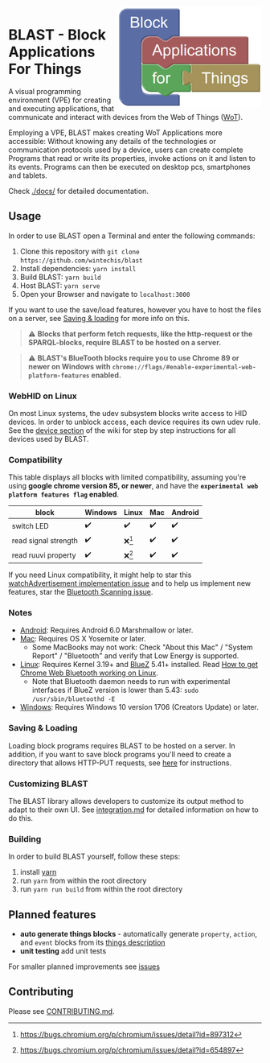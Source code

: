 <img src="examples/web/media/logo.png" alt="BLAST logo" title="BLAST" align="right" height="200" />

# BLAST - Block Applications For Things 
A visual programming environment (VPE) for creating and executing applications, that communicate and interact with devices from the Web of Things ([WoT](https://www.w3.org/TR/wot-architecture/)).

Employing a VPE, BLAST makes creating WoT Applications more accessible: Without knowing any details of the technologies or communication protocols used by a device, users can create complete Programs that read or write its properties, invoke actions on it and listen to its events. Programs can then be executed on desktop pcs, smartphones and tablets.

Check [./docs/](docs/) for detailed documentation.

## Usage
In order to use BLAST open a Terminal and enter the following commands:
1. Clone this repository with `git clone https://github.com/wintechis/blast`
2. Install dependencies: `yarn install`
3. Build BLAST: `yarn build`
4. Host BLAST: `yarn serve`
5. Open your Browser and navigate to `localhost:3000`

If you want to use the save/load features, however you have to host the files on a server, see [Saving & loading](#saving--loading) for more info on this.

> :warning: **Blocks that perform fetch requests, like the http-request or the SPARQL-blocks, require BLAST to be hosted on a server.**  

> :warning: **BLAST's BlueTooth blocks require you to use Chrome 89 or newer on Windows with `chrome://flags/#enable-experimental-web-platform-features` enabled.**

### WebHID on Linux
On most Linux systems, the udev subsystem blocks write access to HID devices. In order to unblock access, each device requires its own udev rule. See the [device section](https://github.com/wintechis/blast/wiki/Devices) of the wiki for step by step instructions for all devices used by BLAST.

### Compatibility
This table displays all blocks with limited compatibility, assuming you're using **google chrome version 85, or newer**, and have the **`experimental web platform features flag` enabled**.



| block | Windows | Linux | Mac | Android |
|---|---|---|---|---|
| switch LED | :heavy_check_mark: | :heavy_check_mark: | :heavy_check_mark: | :heavy_check_mark: |
| read signal strength | :heavy_check_mark: | :x:[^1] | :heavy_check_mark: | :heavy_check_mark: |
| read ruuvi property | :heavy_check_mark: | :x:[^2] | :heavy_check_mark: | :heavy_check_mark: |

[^1]: https://bugs.chromium.org/p/chromium/issues/detail?id=897312
[^2]: https://bugs.chromium.org/p/chromium/issues/detail?id=654897

If you need Linux compatibility, it might help to star this [watchAdvertisement implementation issue](https://bugs.chromium.org/p/chromium/issues/detail?id=654897&q=watchAdvertisements&can=2) and to help us implement new features, star the [Bluetooth Scanning issue](https://bugs.chromium.org/p/chromium/issues/detail?id=897312). 

### Notes

* [Android](https://crbug.com/471536): Requires Android 6.0 Marshmallow or later.
* [Mac](https://crbug.com/364359): Requires OS X Yosemite or later.
  * Some MacBooks may not work: Check "About this Mac" / "System Report" / "Bluetooth" and verify that Low Energy is supported.
* [Linux](https://crbug.com/570344): Requires Kernel 3.19+ and [BlueZ](http://www.bluez.org/) 5.41+ installed. Read [How to get Chrome Web Bluetooth working on Linux](https://acassis.wordpress.com/2016/06/28/how-to-get-chrome-web-bluetooth-working-on-linux/).
  * Note that Bluetooth daemon needs to run with experimental interfaces if BlueZ version is lower than 5.43: `sudo /usr/sbin/bluetoothd -E`
* [Windows](https://crbug.com/507419): Requires Windows 10 version 1706 (Creators Update) or later.

### Saving & Loading
Loading block programs requires BLAST to be hosted on a server. In addition, if you want to save block programs you'll need to create a directory that allows HTTP-PUT requests, see [here](https://github.com/wintechis/wilde13/blob/master/FAQ.md#how-can-i-create-a-read-write-linked-data-server-based-on-the-apache-http-server) for instructions.

### Customizing BLAST
The BLAST library allows developers to customize its output method to adapt to their own UI. See [integration.md](./integration.md) for detailed information on how to do this.

### Building
In order to build BLAST yourself, follow these steps:
1. install [yarn](https://yarnpkg.com/)
2. run `yarn` from within the root directory
3. run `yarn run build` from within the root directory

## Planned features
* **auto generate things blocks** - automatically generate `property`, `action`, and `event` blocks from its [things description](https://www.w3.org/TR/wot-thing-description/)
* **unit testing** add unit tests
  
For smaller planned improvements see [issues](https://github.com/wintechis/blast/issues)

## Contributing
Please see [CONTRIBUTING.md](CONTRIBUTING.md).
